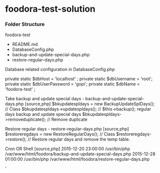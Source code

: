 # foodora-test-solution

### Folder Structure
foodora-test
  - README.md
  - DatabaseConfig.php
  - backup-and-update-special-days.php
  - restore-regular-days.php
  
  Database related configuration in DatabaseConfig.php
        <p>
  	private static $dbHost = 'localhost' ;
	private static $dbUsername = 'root';
	private static $dbUserPassword = 'gopi';
	private static $dbName = 'foodora-test' ;
        </p>
	
  Take backup and update special days - backup-and-update-special-days.php
    [source,php]
  	$bkupdatespldays = new BackupUpdateSplDays(); // Class 
	$bkupdatespldays->updatespldays(); // $this->backup(); regular days backup and update special days
	$bkupdatespldays->removeduplicate(); // Remove duplicate
  
  Restore regular days - restore-regular-days.php
    [source,php]
  	$restoreregdays = new RestoreRegularDays(); // Class
	$restoreregdays->restore(); // Restore regular days and remove the temp table.
  
  Cron OR Shell
     [source,php]
     2015-12-20 23:00:00
     /usr/bin/php /var/www/html/foodora/backup-and-update-special-days.php
     2015-12-28 01:00:00
     /usr/bin/php /var/www/html/foodora/restore-regular-days.php
  
  
  
  

  '
